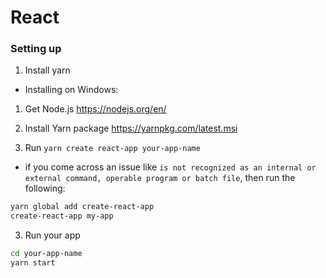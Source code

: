 # React

### Setting up

1. Install yarn
  - Installing on Windows:

  1. Get Node.js
  https://nodejs.org/en/
  2. Install Yarn package
  https://yarnpkg.com/latest.msi

2. Run `yarn create react-app your-app-name`

- if you come across an issue like `is not recognized as an internal or external command, operable program or batch file`, then run the following:

```sh
yarn global add create-react-app
create-react-app my-app
```

3. Run your app

```sh
cd your-app-name
yarn start
```
